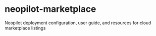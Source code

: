 # neopilot-marketplace
Neopilot deployment configuration, user guide, and resources for cloud marketplace listings
